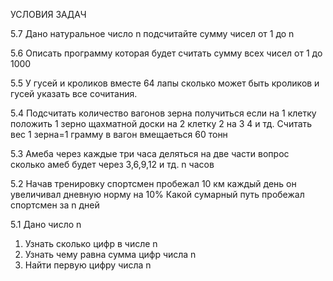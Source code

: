 УСЛОВИЯ ЗАДАЧ

5.7 Дано натуральное число  n  подсчитайте сумму чисел от 1 до n

5.6 Описать программу которая будет считать сумму всех чисел от 1 до 1000

5.5 У гусей и кроликов вместе 64 лапы сколько может быть кроликов и гусей указать все сочитания.

5.4 Подсчитать количество вагонов зерна получиться если на 1 клетку положить 1 зерно щахматной доски на 2 клетку 2 на 3 4 и тд. Считать вес 1 зерна=1 грамму в вагон вмещаеться 60 тонн

5.3 Амеба через каждые три часа деляться на две части вопрос сколько амеб будет через 3,6,9,12 и тд. n часов 

5.2 Начав тренировку спортсмен пробежал 10 км каждый день он увеличивал дневную норму на 10% Какой сумарный путь пробежал спортсмен за n дней

5.1 Дано число n 
1) Узнать сколько цифр в числе n
2) Узнать чему равна сумма цифр числа n
3) Найти первую цифру числа n
